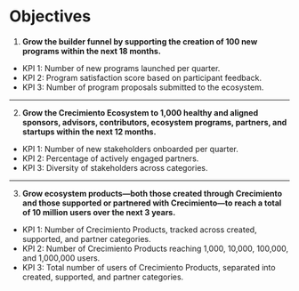 # Objectives

####

1. **Grow the builder funnel by supporting the creation of 100 new programs within the next 18 months.**

* KPI 1: Number of new programs launched per quarter.
* KPI 2: Program satisfaction score based on participant feedback.
* KPI 3: Number of program proposals submitted to the ecosystem.

***

2. **Grow the Crecimiento Ecosystem to 1,000 healthy and aligned sponsors, advisors, contributors, ecosystem programs, partners, and startups within the next 12 months.**

* KPI 1: Number of new stakeholders onboarded per quarter.
* KPI 2: Percentage of actively engaged partners.
* KPI 3: Diversity of stakeholders across categories.

***

3. **Grow ecosystem products—both those created through Crecimiento and those supported or partnered with Crecimiento—to reach a total of 10 million users over the next 3 years.**

* KPI 1: Number of Crecimiento Products, tracked across created, supported, and partner categories.
* KPI 2: Number of Crecimiento Products reaching 1,000, 10,000, 100,000, and 1,000,000 users.
* KPI 3: Total number of users of Crecimiento Products, separated into created, supported, and partner categories.
